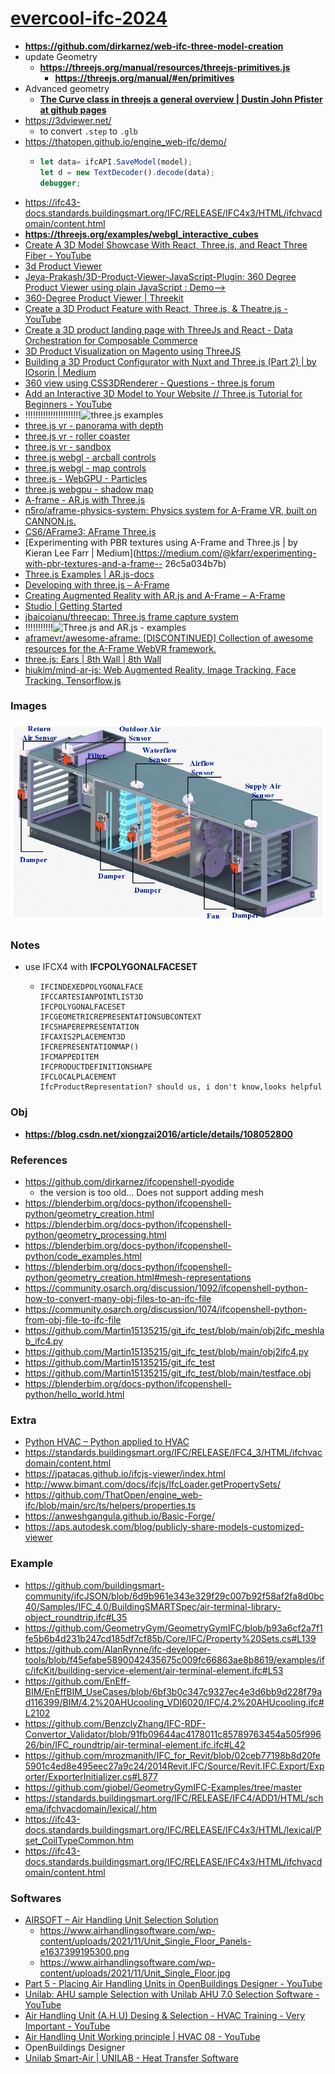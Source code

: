 [evercool-ifc-2024](https://dirkarnez.github.io/evercool-ifc-2024)
==================================================================
- **https://github.com/dirkarnez/web-ifc-three-model-creation**
- update Geometry
  - **https://threejs.org/manual/resources/threejs-primitives.js**
    - **https://threejs.org/manual/#en/primitives**
- Advanced geometry
  - [**The Curve class in threejs a general overview | Dustin John Pfister at github pages**](https://dustinpfister.github.io/2022/06/17/threejs-curve/)
- https://3dviewer.net/
  - to convert `.step` to `.glb`
- https://thatopen.github.io/engine_web-ifc/demo/
  - ```js
    let data= ifcAPI.SaveModel(model);
    let d = new TextDecoder().decode(data);
    debugger;
    ```
- https://ifc43-docs.standards.buildingsmart.org/IFC/RELEASE/IFC4x3/HTML/ifchvacdomain/content.html
- **https://threejs.org/examples/webgl_interactive_cubes**
- [Create A 3D Model Showcase With React, Three.js, and React Three Fiber - YouTube](https://www.youtube.com/watch?v=QaRIHrRclVk)
- [3d Product Viewer](https://3d-product-viewer-with-threejs.netlify.app/)
- [Jeya-Prakash/3D-Product-Viewer-JavaScript-Plugin: 360 Degree Product Viewer using plain JavaScript : Demo-->](https://github.com/Jeya-Prakash/3D-Product-Viewer-JavaScript-Plugin)
- [360-Degree Product Viewer | Threekit](https://www.threekit.com/solutions/360-degree-product-viewer)
- [Create a 3D Product Feature with React, Three.js, & Theatre.js - YouTube](https://www.youtube.com/watch?v=680171tryig)
- [Create a 3D product landing page with ThreeJs and React - Data Orchestration for Composable Commerce](https://www.takeshape.io/articles/create-a-3d-product-landing-page-with-threejs-and-react/)
- [3D Product Visualization on Magento using ThreeJS](https://www.brihaspatitech.com/blog/3d-product-modelling-magento-using-threejs/)
- [Building a 3D Product Configurator with Nuxt and Three.js (Part 2) | by IOsorin | Medium](https://iosorin.medium.com/building-a-3d-product-configurator-using-nuxt-and-three-js-part-2-fc960e19aa18)
- [360 view using CSS3DRenderer - Questions - three.js forum](https://discourse.threejs.org/t/360-view-using-css3drenderer/17045)
- [Add an Interactive 3D Model to Your Website // Three.js Tutorial for Beginners - YouTube](https://www.youtube.com/watch?v=aOQuuotM-Ww)
- !!!!!!!!!!!!!!!!!!!!!!![three.js examples](https://threejs.org/examples/#webgpu_postprocessing_anamorphic)
- [three.js vr - panorama with depth](https://threejs.org/examples/webxr_vr_panorama_depth.html)
- [three.js vr - roller coaster](https://threejs.org/examples/webxr_vr_rollercoaster.html)
- [three.js vr - sandbox](https://threejs.org/examples/webxr_vr_sandbox.html)
- [three.js webgl - arcball controls](https://threejs.org/examples/misc_controls_arcball.html)
- [three.js webgl - map controls](https://threejs.org/examples/misc_controls_map.html)
- [three.js - WebGPU - Particles](https://threejs.org/examples/webgpu_particles.html)
- [three.js webgpu - shadow map](https://threejs.org/examples/webgpu_shadowmap.html)
- [A-frame - AR.js with Three.js](https://codepen.io/soleneramis/pen/KbeoXe)
- [n5ro/aframe-physics-system: Physics system for A-Frame VR, built on CANNON.js.](https://github.com/n5ro/aframe-physics-system)
- [CS6/AFrame3: AFrame Three.js](https://github.com/CS6/AFrame3/tree/master)
- [Experimenting with PBR textures using A-Frame and Three.js | by Kieran Lee Farr | Medium](https://medium.com/@kfarr/experimenting-with-pbr-textures-and-a-frame-- 26c5a034b7b)
- [Three.js Examples | AR.js-docs](https://jeromeetienne.github.io/AR.js-docs/misc/EXAMPLES.html)
- [Developing with three.js – A-Frame](https://aframe.io/docs/1.5.0/introduction/developing-with-threejs.html#accessing-the-three-js-api)
- [Creating Augmented Reality with AR.js and A-Frame – A-Frame](https://aframe.io/blog/arjs/)
- [Studio | Getting Started](https://docs.zap.works/studio/getting-started/)
- [jbaicoianu/threecap: Three.js frame capture system](https://github.com/jbaicoianu/threecap)
- !!!!!!!!!!!![Three.js and AR.js - examples](https://stemkoski.github.io/AR-Examples/)
- [aframevr/awesome-aframe: [DISCONTINUED] Collection of awesome resources for the A-Frame WebVR framework.](https://github.com/aframevr/awesome-aframe)
- [three.js: Ears | 8th Wall | 8th Wall](https://www.8thwall.com/8thwall/ears-threejs)
- [hiukim/mind-ar-js: Web Augmented Reality. Image Tracking, Face Tracking. Tensorflow.js](https://github.com/hiukim/mind-ar-js)
### Images
![](The-structure-diagram-of-the-air-handling-unit-AHU-in-the-laboratory.png)
### Notes
- use IFCX4 with **IFCPOLYGONALFACESET**
  - ```
    IFCINDEXEDPOLYGONALFACE
    IFCCARTESIANPOINTLIST3D
    IFCPOLYGONALFACESET
    IFCGEOMETRICREPRESENTATIONSUBCONTEXT
    IFCSHAPEREPRESENTATION
    IFCAXIS2PLACEMENT3D
    IFCREPRESENTATIONMAP()
    IFCMAPPEDITEM
    IFCPRODUCTDEFINITIONSHAPE
    IFCLOCALPLACEMENT
    IfcProductRepresentation? should us, i don't know,looks helpful
    ```
### Obj
- **https://blog.csdn.net/xiongzai2016/article/details/108052800**
### References
- https://github.com/dirkarnez/ifcopenshell-pyodide
  - the version is too old... Does not support adding mesh
- https://blenderbim.org/docs-python/ifcopenshell-python/geometry_creation.html
- https://blenderbim.org/docs-python/ifcopenshell-python/geometry_processing.html
- https://blenderbim.org/docs-python/ifcopenshell-python/code_examples.html
- https://blenderbim.org/docs-python/ifcopenshell-python/geometry_creation.html#mesh-representations
- https://community.osarch.org/discussion/1092/ifcopenshell-python-how-to-convert-many-obj-files-to-an-ifc-file
- https://community.osarch.org/discussion/1074/ifcopenshell-python-from-obj-file-to-ifc-file
- https://github.com/Martin15135215/git_ifc_test/blob/main/obj2ifc_meshlab_ifc4.py
- https://github.com/Martin15135215/git_ifc_test/blob/main/obj2ifc4.py
- https://github.com/Martin15135215/git_ifc_test
- https://github.com/Martin15135215/git_ifc_test/blob/main/testface.obj
- https://blenderbim.org/docs-python/ifcopenshell-python/hello_world.html

### Extra
- [Python HVAC – Python applied to HVAC](https://pythoncvc.net/?lang=en)
- https://standards.buildingsmart.org/IFC/RELEASE/IFC4_3/HTML/ifchvacdomain/content.html
- https://jpatacas.github.io/ifcjs-viewer/index.html
- http://www.bimant.com/docs/ifcjs/IfcLoader.getPropertySets/
- https://github.com/ThatOpen/engine_web-ifc/blob/main/src/ts/helpers/properties.ts
- https://anweshgangula.github.io/Basic-Forge/
- https://aps.autodesk.com/blog/publicly-share-models-customized-viewer

### Example
- https://github.com/buildingsmart-community/ifcJSON/blob/6d9b961e343e329f29c007b92f58af2fa8d0bc40/Samples/IFC_4.0/BuildingSMARTSpec/air-terminal-library-object_roundtrip.ifc#L35
- https://github.com/GeometryGym/GeometryGymIFC/blob/b93a6cf2a7f1fe5b6b4d231b247cd185df7cf85b/Core/IFC/Property%20Sets.cs#L139
- https://github.com/AlanRynne/ifc-developer-tools/blob/f45efabe5890042435675c009fc66863ae8b8619/examples/ifc/ifcKit/building-service-element/air-terminal-element.ifc#L53
- https://github.com/EnEff-BIM/EnEffBIM_UseCases/blob/6bf3b0c347c9327ec4e3d6bb9d228f79ad116399/BIM/4.2%20AHUcooling_VDI6020/IFC/4.2%20AHUcooling.ifc#L2102
- https://github.com/BenzclyZhang/IFC-RDF-Convertor_Validator/blob/91fb09644ac4178011c85789763454a505f99626/bin/IFC_roundtrip/air-terminal-element.ifc.ifc#L42
- https://github.com/mrozmanith/IFC_for_Revit/blob/02ceb77198b8d20fe5901c4ed8e495eec27a9c24/2014Revit.IFC/Source/Revit.IFC.Export/Exporter/ExporterInitializer.cs#L877
- https://github.com/giobel/GeometryGymIFC-Examples/tree/master
- https://standards.buildingsmart.org/IFC/RELEASE/IFC4/ADD1/HTML/schema/ifchvacdomain/lexical/.htm
- https://ifc43-docs.standards.buildingsmart.org/IFC/RELEASE/IFC4x3/HTML/lexical/Pset_CoilTypeCommon.htm
- https://ifc43-docs.standards.buildingsmart.org/IFC/RELEASE/IFC4x3/HTML/ifchvacdomain/content.html

### Softwares
- [AIRSOFT – Air Handling Unit Selection Solution](https://www.airhandlingsoftware.com/)
  - https://www.airhandlingsoftware.com/wp-content/uploads/2021/11/Unit_Single_Floor_Panels-e1637399195300.png
  - https://www.airhandlingsoftware.com/wp-content/uploads/2021/11/Unit_Single_Floor.jpg
- [Part 5 - Placing Air Handling Units in OpenBuildings Designer - YouTube](https://www.youtube.com/watch?v=cpP3koUY3nI)
- [Unilab: AHU sample Selection with Unilab AHU 7.0 Selection Software - YouTube](https://www.youtube.com/watch?v=qs9gAXqYW7o)
- [Air Handling Unit (A.H.U) Desing & Selection - HVAC Training - Very Important - YouTube](https://www.youtube.com/watch?v=-ZtdefdZNg8)
- [Air Handling Unit Working principle | HVAC 08 - YouTube](https://www.youtube.com/watch?v=62AXWAaN1DQ)
- OpenBuildings Designer
- [Unilab Smart-Air | UNILAB - Heat Transfer Software](https://www.unilab.eu/heat-transfer-software/unilab-smart-air/)
